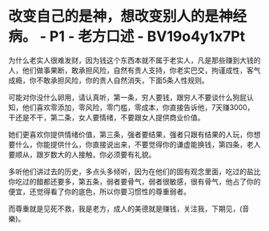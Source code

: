 # 改变自己的是神，想改变别人的是神经病。 - P1 - 老方口述 - BV19o4y1x7Pt

为什么老实人很难发财，因为钱这个东西本就不属于老实人，凡是那些赚到大钱的人，他们做事果断，敢承担风险，自然有贵人支持，你老实巴交，拘谨成性，客气成瘾，你不敢承担风险，你的贵人自然消失，下面5条人性规则。

可能对你没什么卵用，请认真听，第一条，穷人要钱，跟穷人不要谈什么狗屁认知，他们喜欢零添加，零风险，零门槛，零成本，你直接告诉他，7天赚3000，干还是不干，第二条，女人要情绪，不要跟女人提供商业价值。

她们更喜欢你提供情绪价值，第三条，强者要结果，强者只跟有结果的人玩，你想要什么，你能提供什么，你直接说出来，不要觉得你的谦虚能换钱，第四条，老人要顺从，跟岁数大的人接触，你必须要有礼貌。

多听他们讲过去的历史，多点头多倾听，因为在他们的固有观念里面，吃过的盐比你吃过的醋都还要多，第五条，弱者要骨气，弱者很敏感，很有骨气，他占了你的便宜，还觉得看了你的底色，所以你要习惯性的尊重弱者。

而尊重就是见死不救，我是老方，成人的美德就是赚钱，关注我，下期见，(音樂)。